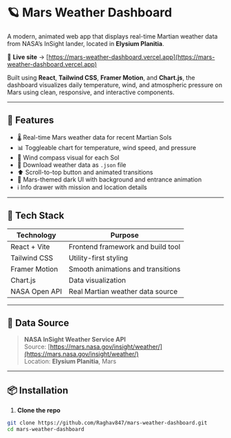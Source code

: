 # 🪐 Mars Weather Dashboard

A modern, animated web app that displays real-time Martian weather data from NASA’s InSight lander, located in **Elysium Planitia**.

🚀 **Live site** → [https://mars-weather-dashboard.vercel.app](https://mars-weather-dashboard.vercel.app)

Built using **React**, **Tailwind CSS**, **Framer Motion**, and **Chart.js**, the dashboard visualizes daily temperature, wind, and atmospheric pressure on Mars using clean, responsive, and interactive components.

---

## 🌟 Features

- 🌡️ Real-time Mars weather data for recent Martian Sols
- 📊 Toggleable chart for temperature, wind speed, and pressure
- 💨 Wind compass visual for each Sol
- 🧾 Download weather data as `.json` file
- ⬆️ Scroll-to-top button and animated transitions
- 🌌 Mars-themed dark UI with background and entrance animation
- ℹ️ Info drawer with mission and location details

---

## 🧠 Tech Stack

| Technology       | Purpose                          |
|------------------|----------------------------------|
| React + Vite     | Frontend framework and build tool |
| Tailwind CSS     | Utility-first styling             |
| Framer Motion    | Smooth animations and transitions |
| Chart.js         | Data visualization                |
| NASA Open API    | Real Martian weather data source |

---

## 📍 Data Source

> **NASA InSight Weather Service API**  
> Source: [https://mars.nasa.gov/insight/weather/](https://mars.nasa.gov/insight/weather/)  
> Location: **Elysium Planitia**, Mars

---

## 📦 Installation

1. **Clone the repo**
```bash
git clone https://github.com/Raghav847/mars-weather-dashboard.git
cd mars-weather-dashboard
